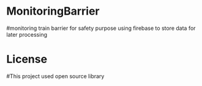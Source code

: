 # MonitoringBarrier
#monitoring train barrier for safety purpose using firebase to store data for later processing
# License
#This project used open source library
